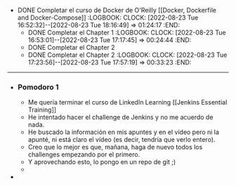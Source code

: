 - DONE Completar el curso de Docker de O'Reilly [[Docker, Dockerfile and Docker-Compose]]
  :LOGBOOK:
  CLOCK: [2022-08-23 Tue 16:52:32]--[2022-08-23 Tue 18:16:49] =>  01:24:17
  :END:
	- DONE Completar el Chapter 1
	  :LOGBOOK:
	  CLOCK: [2022-08-23 Tue 16:53:01]--[2022-08-23 Tue 17:17:45] =>  00:24:44
	  :END:
	- DONE Completar el Chapter 2
	- DONE Completar el Chapter 2
	  :LOGBOOK:
	  CLOCK: [2022-08-23 Tue 17:23:56]--[2022-08-23 Tue 17:57:19] =>  00:33:23
	  :END:
- ---
- ### Pomodoro 1
	- Me quería terminar el curso de LinkedIn Learning [[Jenkins Essential Training]]
	- He intentado hacer el challenge de Jenkins y no me acuerdo de nada.
	- He buscado la información en mis apuntes y en el vídeo pero ni la apunté, ni está claro el vídeo (es decir, tendría que verlo entero).
	- Creo que lo mejor es que, mañana, haga de nuevo todos los challenges empezando por el primero.
	- Y aprovechando esto, lo pongo en un repo de git ;)
	-
-